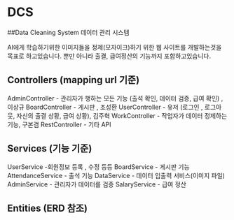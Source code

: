 # DCS
##Data Cleaning System 데이터 관리 시스템



AI에게 학습하기위한 이미지들을 정제(모자이크)하기 위한 웹 사이트를 개발하는것을 목표로 하고있습니다. 뿐만 아니라 출결, 급여정산의 기능까지 포함하고있습니다.

Controllers (mapping url 기준)
-----------
AdminController - 관리자가 행하는 모든 기능 (출석 확인, 데이터 검증, 급여 확인) , 이상규
BoardController - 게시판  , 조성환
UserController - 유저 (로그인 , 로그아웃, 자신의 출결 상황, 급여 상황), 김주혁
WorkController - 작업자가 데이터 정제하는 기능, 구본겸
RestController - 기타 API

Services (기능 기준)
----------
UserService  -회원정보 등록 , 수정 등등
BoardService - 게시판 기능
AttendanceService - 출석  기능
DataService - 데이터 입출력 서비스(이미지 파일)
AdminService - 관리자가 데이터를 검증
SalaryService - 급여 정산


Entities (ERD 참조)
------------

